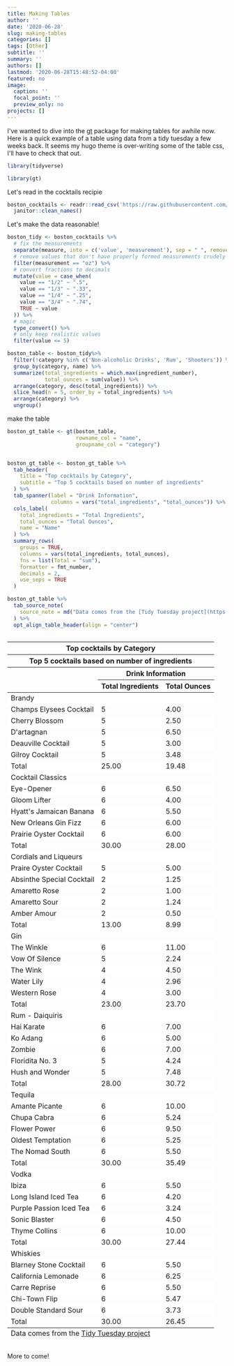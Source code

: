 ```yaml
---
title: Making Tables
author: ''
date: '2020-06-28'
slug: making-tables
categories: []
tags: [Other]
subtitle: ''
summary: ''
authors: []
lastmod: '2020-06-28T15:48:52-04:00'
featured: no
image:
  caption: ''
  focal_point: ''
  preview_only: no
projects: []
---
```


I've wanted to dive into the [gt](https://gt.rstudio.com/index.html) package for making tables for awhile now.  Here is a quick example of a table using data from a tidy tuesday a few weeks back.  It seems my hugo theme is over-writing some of the table css, I'll have to check that out.


```r
library(tidyverse)

library(gt)
```





<style type="text/css">
table>tbody>tr:nth-child(odd)>td, table>tbody>tr:nth-child(odd)>th {
    background-color: #fff;
}
table > tbody > tr:hover > td,
table > tbody > tr:hover > th {
  background-color: #fff;
}
.article-style img, .article-style video {
  height: auto;
  margin-left: auto;
  margin-right: auto;
  margin-top: 0;
  margin-bottom: 0;
  padding: 0;
}
</style>

Let's read in the cocktails recipie


```r
boston_cocktails <- readr::read_csv('https://raw.githubusercontent.com/rfordatascience/tidytuesday/master/data/2020/2020-05-26/boston_cocktails.csv') %>% 
  janitor::clean_names()
```

Let's make the data reasonable!


```r
boston_tidy <- boston_cocktails %>% 
  # fix the measurements
  separate(measure, into = c('value', 'measurement'), sep = " ", remove = FALSE) %>% 
  # remove values that don't have properly formed measurements crudely
  filter(measurement == "oz") %>% 
  # convert fractions to decimals
  mutate(value = case_when(
    value == "1/2" ~ ".5",
    value == "1/3" ~ ".33",
    value == "1/4" ~ ".25",
    value == "3/4" ~ ".74",
    TRUE ~ value
  )) %>% 
  # magic
  type_convert() %>% 
  # only keep realistic values
  filter(value <= 5)

boston_table <- boston_tidy%>% 
  filter(!category %in% c('Non-alcoholic Drinks', 'Rum', 'Shooters')) %>% 
  group_by(category, name) %>% 
  summarize(total_ingredients = which.max(ingredient_number),
            total_ounces = sum(value)) %>% 
  arrange(category, desc(total_ingredients)) %>% 
  slice_head(n = 5, order_by = total_ingredients) %>% 
  arrange(category) %>% 
  ungroup()
```

make the table


```r
boston_gt_table <- gt(boston_table, 
                      rowname_col = "name",
                      groupname_col = "category")


boston_gt_table <- boston_gt_table %>% 
  tab_header(
    title = "Top cocktails by Category",
    subtitle = "Top 5 cocktails based on number of ingredients"
  ) %>% 
  tab_spanner(label = "Drink Information",
              columns = vars("total_ingredients", "total_ounces")) %>% 
  cols_label(
    total_ingredients = "Total Ingredients",
    total_ounces = "Total Ounces",
    name = "Name"
  ) %>% 
  summary_rows(
    groups = TRUE,
    columns = vars(total_ingredients, total_ounces),
    fns = list(Total = "sum"),
    formatter = fmt_number,
    decimals = 2,
    use_seps = TRUE
  ) 

boston_gt_table %>% 
  tab_source_note(
    source_note = md("Data comes from the [Tidy Tuesday project](https://github.com/rfordatascience/tidytuesday/blob/master/data/2020/2020-05-26/readme.md)")
  ) %>% 
  opt_align_table_header(align = "center")
```

<!--html_preserve--><style>html {
  font-family: -apple-system, BlinkMacSystemFont, 'Segoe UI', Roboto, Oxygen, Ubuntu, Cantarell, 'Helvetica Neue', 'Fira Sans', 'Droid Sans', Arial, sans-serif;
}

#jrihnhzhfn .gt_table {
  display: table;
  border-collapse: collapse;
  margin-left: auto;
  margin-right: auto;
  color: #333333;
  font-size: 16px;
  background-color: #FFFFFF;
  width: auto;
  border-top-style: solid;
  border-top-width: 2px;
  border-top-color: #A8A8A8;
  border-right-style: none;
  border-right-width: 2px;
  border-right-color: #D3D3D3;
  border-bottom-style: solid;
  border-bottom-width: 2px;
  border-bottom-color: #A8A8A8;
  border-left-style: none;
  border-left-width: 2px;
  border-left-color: #D3D3D3;
}

#jrihnhzhfn .gt_heading {
  background-color: #FFFFFF;
  text-align: center;
  border-bottom-color: #FFFFFF;
  border-left-style: none;
  border-left-width: 1px;
  border-left-color: #D3D3D3;
  border-right-style: none;
  border-right-width: 1px;
  border-right-color: #D3D3D3;
}

#jrihnhzhfn .gt_title {
  color: #333333;
  font-size: 125%;
  font-weight: initial;
  padding-top: 4px;
  padding-bottom: 4px;
  border-bottom-color: #FFFFFF;
  border-bottom-width: 0;
}

#jrihnhzhfn .gt_subtitle {
  color: #333333;
  font-size: 85%;
  font-weight: initial;
  padding-top: 0;
  padding-bottom: 4px;
  border-top-color: #FFFFFF;
  border-top-width: 0;
}

#jrihnhzhfn .gt_bottom_border {
  border-bottom-style: solid;
  border-bottom-width: 2px;
  border-bottom-color: #D3D3D3;
}

#jrihnhzhfn .gt_col_headings {
  border-top-style: solid;
  border-top-width: 2px;
  border-top-color: #D3D3D3;
  border-bottom-style: solid;
  border-bottom-width: 2px;
  border-bottom-color: #D3D3D3;
  border-left-style: none;
  border-left-width: 1px;
  border-left-color: #D3D3D3;
  border-right-style: none;
  border-right-width: 1px;
  border-right-color: #D3D3D3;
}

#jrihnhzhfn .gt_col_heading {
  color: #333333;
  background-color: #FFFFFF;
  font-size: 100%;
  font-weight: normal;
  text-transform: inherit;
  border-left-style: none;
  border-left-width: 1px;
  border-left-color: #D3D3D3;
  border-right-style: none;
  border-right-width: 1px;
  border-right-color: #D3D3D3;
  vertical-align: bottom;
  padding-top: 5px;
  padding-bottom: 6px;
  padding-left: 5px;
  padding-right: 5px;
  overflow-x: hidden;
}

#jrihnhzhfn .gt_column_spanner_outer {
  color: #333333;
  background-color: #FFFFFF;
  font-size: 100%;
  font-weight: normal;
  text-transform: inherit;
  padding-top: 0;
  padding-bottom: 0;
  padding-left: 4px;
  padding-right: 4px;
}

#jrihnhzhfn .gt_column_spanner_outer:first-child {
  padding-left: 0;
}

#jrihnhzhfn .gt_column_spanner_outer:last-child {
  padding-right: 0;
}

#jrihnhzhfn .gt_column_spanner {
  border-bottom-style: solid;
  border-bottom-width: 2px;
  border-bottom-color: #D3D3D3;
  vertical-align: bottom;
  padding-top: 5px;
  padding-bottom: 6px;
  overflow-x: hidden;
  display: inline-block;
  width: 100%;
}

#jrihnhzhfn .gt_group_heading {
  padding: 8px;
  color: #333333;
  background-color: #FFFFFF;
  font-size: 100%;
  font-weight: initial;
  text-transform: inherit;
  border-top-style: solid;
  border-top-width: 2px;
  border-top-color: #D3D3D3;
  border-bottom-style: solid;
  border-bottom-width: 2px;
  border-bottom-color: #D3D3D3;
  border-left-style: none;
  border-left-width: 1px;
  border-left-color: #D3D3D3;
  border-right-style: none;
  border-right-width: 1px;
  border-right-color: #D3D3D3;
  vertical-align: middle;
}

#jrihnhzhfn .gt_empty_group_heading {
  padding: 0.5px;
  color: #333333;
  background-color: #FFFFFF;
  font-size: 100%;
  font-weight: initial;
  border-top-style: solid;
  border-top-width: 2px;
  border-top-color: #D3D3D3;
  border-bottom-style: solid;
  border-bottom-width: 2px;
  border-bottom-color: #D3D3D3;
  vertical-align: middle;
}

#jrihnhzhfn .gt_striped {
  background-color: rgba(128, 128, 128, 0.05);
}

#jrihnhzhfn .gt_from_md > :first-child {
  margin-top: 0;
}

#jrihnhzhfn .gt_from_md > :last-child {
  margin-bottom: 0;
}

#jrihnhzhfn .gt_row {
  padding-top: 8px;
  padding-bottom: 8px;
  padding-left: 5px;
  padding-right: 5px;
  margin: 10px;
  border-top-style: solid;
  border-top-width: 1px;
  border-top-color: #D3D3D3;
  border-left-style: none;
  border-left-width: 1px;
  border-left-color: #D3D3D3;
  border-right-style: none;
  border-right-width: 1px;
  border-right-color: #D3D3D3;
  vertical-align: middle;
  overflow-x: hidden;
}

#jrihnhzhfn .gt_stub {
  color: #333333;
  background-color: #FFFFFF;
  font-size: 100%;
  font-weight: initial;
  text-transform: inherit;
  border-right-style: solid;
  border-right-width: 2px;
  border-right-color: #D3D3D3;
  padding-left: 12px;
}

#jrihnhzhfn .gt_summary_row {
  color: #333333;
  background-color: #FFFFFF;
  text-transform: inherit;
  padding-top: 8px;
  padding-bottom: 8px;
  padding-left: 5px;
  padding-right: 5px;
}

#jrihnhzhfn .gt_first_summary_row {
  padding-top: 8px;
  padding-bottom: 8px;
  padding-left: 5px;
  padding-right: 5px;
  border-top-style: solid;
  border-top-width: 2px;
  border-top-color: #D3D3D3;
}

#jrihnhzhfn .gt_grand_summary_row {
  color: #333333;
  background-color: #FFFFFF;
  text-transform: inherit;
  padding-top: 8px;
  padding-bottom: 8px;
  padding-left: 5px;
  padding-right: 5px;
}

#jrihnhzhfn .gt_first_grand_summary_row {
  padding-top: 8px;
  padding-bottom: 8px;
  padding-left: 5px;
  padding-right: 5px;
  border-top-style: double;
  border-top-width: 6px;
  border-top-color: #D3D3D3;
}

#jrihnhzhfn .gt_table_body {
  border-top-style: solid;
  border-top-width: 2px;
  border-top-color: #D3D3D3;
  border-bottom-style: solid;
  border-bottom-width: 2px;
  border-bottom-color: #D3D3D3;
}

#jrihnhzhfn .gt_footnotes {
  color: #333333;
  background-color: #FFFFFF;
  border-bottom-style: none;
  border-bottom-width: 2px;
  border-bottom-color: #D3D3D3;
  border-left-style: none;
  border-left-width: 2px;
  border-left-color: #D3D3D3;
  border-right-style: none;
  border-right-width: 2px;
  border-right-color: #D3D3D3;
}

#jrihnhzhfn .gt_footnote {
  margin: 0px;
  font-size: 90%;
  padding: 4px;
}

#jrihnhzhfn .gt_sourcenotes {
  color: #333333;
  background-color: #FFFFFF;
  border-bottom-style: none;
  border-bottom-width: 2px;
  border-bottom-color: #D3D3D3;
  border-left-style: none;
  border-left-width: 2px;
  border-left-color: #D3D3D3;
  border-right-style: none;
  border-right-width: 2px;
  border-right-color: #D3D3D3;
}

#jrihnhzhfn .gt_sourcenote {
  font-size: 90%;
  padding: 4px;
}

#jrihnhzhfn .gt_left {
  text-align: left;
}

#jrihnhzhfn .gt_center {
  text-align: center;
}

#jrihnhzhfn .gt_right {
  text-align: right;
  font-variant-numeric: tabular-nums;
}

#jrihnhzhfn .gt_font_normal {
  font-weight: normal;
}

#jrihnhzhfn .gt_font_bold {
  font-weight: bold;
}

#jrihnhzhfn .gt_font_italic {
  font-style: italic;
}

#jrihnhzhfn .gt_super {
  font-size: 65%;
}

#jrihnhzhfn .gt_footnote_marks {
  font-style: italic;
  font-size: 65%;
}
</style>
<div id="jrihnhzhfn" style="overflow-x:auto;overflow-y:auto;width:auto;height:auto;"><table class="gt_table">
  <thead class="gt_header">
    <tr>
      <th colspan="3" class="gt_heading gt_title gt_font_normal" style>Top cocktails by Category</th>
    </tr>
    <tr>
      <th colspan="3" class="gt_heading gt_subtitle gt_font_normal gt_bottom_border" style>Top 5 cocktails based on number of ingredients</th>
    </tr>
  </thead>
  <thead class="gt_col_headings">
    <tr>
      <th class="gt_col_heading gt_columns_bottom_border gt_left" rowspan="2" colspan="1"></th>
      <th class="gt_center gt_columns_top_border gt_column_spanner_outer" rowspan="1" colspan="2">
        <span class="gt_column_spanner">Drink Information</span>
      </th>
    </tr>
    <tr>
      <th class="gt_col_heading gt_columns_bottom_border gt_center" rowspan="1" colspan="1">Total Ingredients</th>
      <th class="gt_col_heading gt_columns_bottom_border gt_center" rowspan="1" colspan="1">Total Ounces</th>
    </tr>
  </thead>
  <tbody class="gt_table_body">
    <tr class="gt_group_heading_row">
      <td colspan="3" class="gt_group_heading">Brandy</td>
    </tr>
    <tr>
      <td class="gt_row gt_left gt_stub">Champs Elysees Cocktail</td>
      <td class="gt_row gt_center">5</td>
      <td class="gt_row gt_right">4.00</td>
    </tr>
    <tr>
      <td class="gt_row gt_left gt_stub">Cherry Blossom</td>
      <td class="gt_row gt_center">5</td>
      <td class="gt_row gt_right">2.50</td>
    </tr>
    <tr>
      <td class="gt_row gt_left gt_stub">D'artagnan</td>
      <td class="gt_row gt_center">5</td>
      <td class="gt_row gt_right">6.50</td>
    </tr>
    <tr>
      <td class="gt_row gt_left gt_stub">Deauville Cocktail</td>
      <td class="gt_row gt_center">5</td>
      <td class="gt_row gt_right">3.00</td>
    </tr>
    <tr>
      <td class="gt_row gt_left gt_stub">Gilroy Cocktail</td>
      <td class="gt_row gt_center">5</td>
      <td class="gt_row gt_right">3.48</td>
    </tr>
    <tr>
      <td class="gt_row gt_stub gt_right gt_summary_row gt_first_summary_row">Total</td>
      <td class="gt_row gt_center gt_summary_row gt_first_summary_row">25.00</td>
      <td class="gt_row gt_right gt_summary_row gt_first_summary_row">19.48</td>
    </tr>
    <tr class="gt_group_heading_row">
      <td colspan="3" class="gt_group_heading">Cocktail Classics</td>
    </tr>
    <tr>
      <td class="gt_row gt_left gt_stub">Eye-Opener</td>
      <td class="gt_row gt_center">6</td>
      <td class="gt_row gt_right">6.50</td>
    </tr>
    <tr>
      <td class="gt_row gt_left gt_stub">Gloom Lifter</td>
      <td class="gt_row gt_center">6</td>
      <td class="gt_row gt_right">4.00</td>
    </tr>
    <tr>
      <td class="gt_row gt_left gt_stub">Hyatt's Jamaican Banana</td>
      <td class="gt_row gt_center">6</td>
      <td class="gt_row gt_right">5.50</td>
    </tr>
    <tr>
      <td class="gt_row gt_left gt_stub">New Orleans Gin Fizz</td>
      <td class="gt_row gt_center">6</td>
      <td class="gt_row gt_right">6.00</td>
    </tr>
    <tr>
      <td class="gt_row gt_left gt_stub">Prairie Oyster Cocktail</td>
      <td class="gt_row gt_center">6</td>
      <td class="gt_row gt_right">6.00</td>
    </tr>
    <tr>
      <td class="gt_row gt_stub gt_right gt_summary_row gt_first_summary_row">Total</td>
      <td class="gt_row gt_center gt_summary_row gt_first_summary_row">30.00</td>
      <td class="gt_row gt_right gt_summary_row gt_first_summary_row">28.00</td>
    </tr>
    <tr class="gt_group_heading_row">
      <td colspan="3" class="gt_group_heading">Cordials and Liqueurs</td>
    </tr>
    <tr>
      <td class="gt_row gt_left gt_stub">Praire Oyster Cocktail</td>
      <td class="gt_row gt_center">5</td>
      <td class="gt_row gt_right">5.00</td>
    </tr>
    <tr>
      <td class="gt_row gt_left gt_stub">Absinthe Special Cocktail</td>
      <td class="gt_row gt_center">2</td>
      <td class="gt_row gt_right">1.25</td>
    </tr>
    <tr>
      <td class="gt_row gt_left gt_stub">Amaretto Rose</td>
      <td class="gt_row gt_center">2</td>
      <td class="gt_row gt_right">1.00</td>
    </tr>
    <tr>
      <td class="gt_row gt_left gt_stub">Amaretto Sour</td>
      <td class="gt_row gt_center">2</td>
      <td class="gt_row gt_right">1.24</td>
    </tr>
    <tr>
      <td class="gt_row gt_left gt_stub">Amber Amour</td>
      <td class="gt_row gt_center">2</td>
      <td class="gt_row gt_right">0.50</td>
    </tr>
    <tr>
      <td class="gt_row gt_stub gt_right gt_summary_row gt_first_summary_row">Total</td>
      <td class="gt_row gt_center gt_summary_row gt_first_summary_row">13.00</td>
      <td class="gt_row gt_right gt_summary_row gt_first_summary_row">8.99</td>
    </tr>
    <tr class="gt_group_heading_row">
      <td colspan="3" class="gt_group_heading">Gin</td>
    </tr>
    <tr>
      <td class="gt_row gt_left gt_stub">The Winkle</td>
      <td class="gt_row gt_center">6</td>
      <td class="gt_row gt_right">11.00</td>
    </tr>
    <tr>
      <td class="gt_row gt_left gt_stub">Vow Of Silence</td>
      <td class="gt_row gt_center">5</td>
      <td class="gt_row gt_right">2.24</td>
    </tr>
    <tr>
      <td class="gt_row gt_left gt_stub">The Wink</td>
      <td class="gt_row gt_center">4</td>
      <td class="gt_row gt_right">4.50</td>
    </tr>
    <tr>
      <td class="gt_row gt_left gt_stub">Water Lily</td>
      <td class="gt_row gt_center">4</td>
      <td class="gt_row gt_right">2.96</td>
    </tr>
    <tr>
      <td class="gt_row gt_left gt_stub">Western Rose</td>
      <td class="gt_row gt_center">4</td>
      <td class="gt_row gt_right">3.00</td>
    </tr>
    <tr>
      <td class="gt_row gt_stub gt_right gt_summary_row gt_first_summary_row">Total</td>
      <td class="gt_row gt_center gt_summary_row gt_first_summary_row">23.00</td>
      <td class="gt_row gt_right gt_summary_row gt_first_summary_row">23.70</td>
    </tr>
    <tr class="gt_group_heading_row">
      <td colspan="3" class="gt_group_heading">Rum - Daiquiris</td>
    </tr>
    <tr>
      <td class="gt_row gt_left gt_stub">Hai Karate</td>
      <td class="gt_row gt_center">6</td>
      <td class="gt_row gt_right">7.00</td>
    </tr>
    <tr>
      <td class="gt_row gt_left gt_stub">Ko Adang</td>
      <td class="gt_row gt_center">6</td>
      <td class="gt_row gt_right">5.00</td>
    </tr>
    <tr>
      <td class="gt_row gt_left gt_stub">Zombie</td>
      <td class="gt_row gt_center">6</td>
      <td class="gt_row gt_right">7.00</td>
    </tr>
    <tr>
      <td class="gt_row gt_left gt_stub">Floridita No. 3</td>
      <td class="gt_row gt_center">5</td>
      <td class="gt_row gt_right">4.24</td>
    </tr>
    <tr>
      <td class="gt_row gt_left gt_stub">Hush and Wonder</td>
      <td class="gt_row gt_center">5</td>
      <td class="gt_row gt_right">7.48</td>
    </tr>
    <tr>
      <td class="gt_row gt_stub gt_right gt_summary_row gt_first_summary_row">Total</td>
      <td class="gt_row gt_center gt_summary_row gt_first_summary_row">28.00</td>
      <td class="gt_row gt_right gt_summary_row gt_first_summary_row">30.72</td>
    </tr>
    <tr class="gt_group_heading_row">
      <td colspan="3" class="gt_group_heading">Tequila</td>
    </tr>
    <tr>
      <td class="gt_row gt_left gt_stub">Amante Picante</td>
      <td class="gt_row gt_center">6</td>
      <td class="gt_row gt_right">10.00</td>
    </tr>
    <tr>
      <td class="gt_row gt_left gt_stub">Chupa Cabra</td>
      <td class="gt_row gt_center">6</td>
      <td class="gt_row gt_right">5.24</td>
    </tr>
    <tr>
      <td class="gt_row gt_left gt_stub">Flower Power</td>
      <td class="gt_row gt_center">6</td>
      <td class="gt_row gt_right">9.50</td>
    </tr>
    <tr>
      <td class="gt_row gt_left gt_stub">Oldest Temptation</td>
      <td class="gt_row gt_center">6</td>
      <td class="gt_row gt_right">5.25</td>
    </tr>
    <tr>
      <td class="gt_row gt_left gt_stub">The Nomad South</td>
      <td class="gt_row gt_center">6</td>
      <td class="gt_row gt_right">5.50</td>
    </tr>
    <tr>
      <td class="gt_row gt_stub gt_right gt_summary_row gt_first_summary_row">Total</td>
      <td class="gt_row gt_center gt_summary_row gt_first_summary_row">30.00</td>
      <td class="gt_row gt_right gt_summary_row gt_first_summary_row">35.49</td>
    </tr>
    <tr class="gt_group_heading_row">
      <td colspan="3" class="gt_group_heading">Vodka</td>
    </tr>
    <tr>
      <td class="gt_row gt_left gt_stub">Ibiza</td>
      <td class="gt_row gt_center">6</td>
      <td class="gt_row gt_right">5.50</td>
    </tr>
    <tr>
      <td class="gt_row gt_left gt_stub">Long Island Iced Tea</td>
      <td class="gt_row gt_center">6</td>
      <td class="gt_row gt_right">4.20</td>
    </tr>
    <tr>
      <td class="gt_row gt_left gt_stub">Purple Passion Iced Tea</td>
      <td class="gt_row gt_center">6</td>
      <td class="gt_row gt_right">3.24</td>
    </tr>
    <tr>
      <td class="gt_row gt_left gt_stub">Sonic Blaster</td>
      <td class="gt_row gt_center">6</td>
      <td class="gt_row gt_right">4.50</td>
    </tr>
    <tr>
      <td class="gt_row gt_left gt_stub">Thyme Collins</td>
      <td class="gt_row gt_center">6</td>
      <td class="gt_row gt_right">10.00</td>
    </tr>
    <tr>
      <td class="gt_row gt_stub gt_right gt_summary_row gt_first_summary_row">Total</td>
      <td class="gt_row gt_center gt_summary_row gt_first_summary_row">30.00</td>
      <td class="gt_row gt_right gt_summary_row gt_first_summary_row">27.44</td>
    </tr>
    <tr class="gt_group_heading_row">
      <td colspan="3" class="gt_group_heading">Whiskies</td>
    </tr>
    <tr>
      <td class="gt_row gt_left gt_stub">Blarney Stone Cocktail</td>
      <td class="gt_row gt_center">6</td>
      <td class="gt_row gt_right">5.50</td>
    </tr>
    <tr>
      <td class="gt_row gt_left gt_stub">California Lemonade</td>
      <td class="gt_row gt_center">6</td>
      <td class="gt_row gt_right">6.25</td>
    </tr>
    <tr>
      <td class="gt_row gt_left gt_stub">Carre Reprise</td>
      <td class="gt_row gt_center">6</td>
      <td class="gt_row gt_right">5.50</td>
    </tr>
    <tr>
      <td class="gt_row gt_left gt_stub">Chi-Town Flip</td>
      <td class="gt_row gt_center">6</td>
      <td class="gt_row gt_right">5.47</td>
    </tr>
    <tr>
      <td class="gt_row gt_left gt_stub">Double Standard Sour</td>
      <td class="gt_row gt_center">6</td>
      <td class="gt_row gt_right">3.73</td>
    </tr>
    <tr>
      <td class="gt_row gt_stub gt_right gt_summary_row gt_first_summary_row">Total</td>
      <td class="gt_row gt_center gt_summary_row gt_first_summary_row">30.00</td>
      <td class="gt_row gt_right gt_summary_row gt_first_summary_row">26.45</td>
    </tr>
  </tbody>
  <tfoot class="gt_sourcenotes">
    <tr>
      <td class="gt_sourcenote" colspan="3">Data comes from the <a href="https://github.com/rfordatascience/tidytuesday/blob/master/data/2020/2020-05-26/readme.md">Tidy Tuesday project</a></td>
    </tr>
  </tfoot>
  
</table></div><!--/html_preserve-->

More to come!
